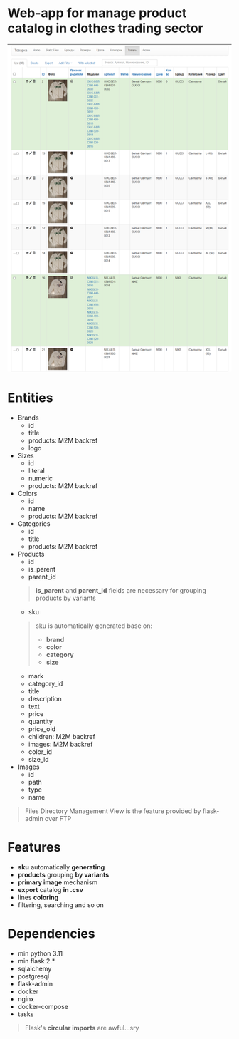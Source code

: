 # Web-app for manage product catalog in clothes trading sector

![main.png](assets/main.png)

# Entities
- Brands
  - id
  - title
  - products: M2M backref
  - logo
- Sizes
  - id
  - literal
  - numeric
  - products: M2M backref
- Colors
  - id
  - name
  - products: M2M backref
- Categories
  - id
  - title
  - products: M2M backref
- Products
  - id
  - is_parent
  - parent_id
  > **is_parent** and **parent_id** fields are necessary for grouping products by variants
  - sku
  > sku is automatically generated base on:  
  > - **brand**
  > - **color**
  > - **category**
  > - **size**  
  - mark
  - category_id
  - title
  - description
  - text
  - price
  - quantity
  - price_old
  - children: M2M backref
  - images: M2M backref
  - color_id
  - size_id
- Images
  - id
  - path
  - type
  - name

> Files Directory Management View is the feature provided by flask-admin over FTP 

# Features
- **sku** automatically **generating** 
- **products** grouping **by variants**
- **primary image** mechanism
- **export** catalog **in .csv**
- lines **coloring**
- filtering, searching and so on

# Dependencies
- min python 3.11
- min flask 2.*
- sqlalchemy
- postgresql
- flask-admin
- docker
- nginx
- docker-compose
- tasks


> Flask's **circular imports** are awful...sry